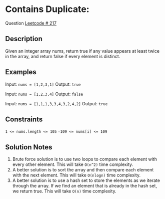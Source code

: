 # Contains Duplicate: 
Question [Leetcode # 217](https://leetcode.com/problems/contains-duplicate)

## Description
Given an integer array nums, return true if any value appears at least twice in the array, and return false if every element is distinct.

## Examples

Input: `nums = [1,2,3,1]`
Output: `true`

Input: `nums = [1,2,3,4]`
Output: `false`

Input: `nums = [1,1,1,3,3,4,3,2,4,2]`
Output: `true`
 

## Constraints
`1 <= nums.length <= 105`
`-109 <= nums[i] <= 109`

## Solution Notes
1. Brute force solution is to use two loops to compare each element with every other element. This will take `O(n^2)` time complexity.
2. A better solution is to sort the array and then compare each element with the next element. This will take `O(nlogn)` time complexity.
3. A better solution is to use a hash set to store the elements as we iterate through the array. If we find an element that is already in the hash set, we return true. This will take `O(n)` time complexity.